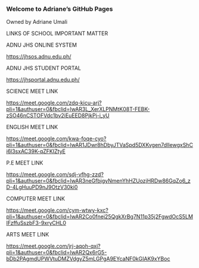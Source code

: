 ### Welcome to Adriane’s GitHub Pages
Owned by Adriane Umali

LINKS OF SCHOOL IMPORTANT MATTER


ADNU JHS ONLINE SYSTEM

https://jhsos.adnu.edu.ph/

ADNU JHS STUDENT PORTAL

https://jhsportal.adnu.edu.ph/

SCIENCE MEET LINK

https://meet.google.com/zdq-kicu-arj?pli=1&authuser=0&fbclid=IwAR3L_XerXLPNMtK08T-FEBK-zSO46nCSTOFVdc1bv2iEuEED8PjkPj-i_yU

ENGLISH MEET LINK

https://meet.google.com/kwa-foqe-cyo?pli=1&authuser=0&fbclid=IwAR1JDwr8hDbyJTVaSpd5DXKvgen7dlIewgxShCi6l3sxAC39K-qZFKIZtyE

P.E MEET LINK

https://meet.google.com/sdj-vfhg-zzd?pli=1&authuser=0&fbclid=IwAR3neGfbjgyNmenYhHZUozjHRDw86GqZo6_zD-4LgHuuPD9nJ9OtzV30ki0

COMPUTER MEET LINK

https://meet.google.com/cym-wtwy-kxc?pli=1&authuser=0&fbclid=IwAR2Co0fnej25QgkXrBg7N11p35j2FgwdOcS5LMIFzffuSszbF3-9xryCHL0


ARTS MEET LINK

https://meet.google.com/jrj-aqoh-qxj?pli=1&authuser=0&fbclid=IwAR2Qx6rG5-bDb2PAgmdUPWVtuDMZVdgyZ5mLGPgA9EYcaNF0kGIAK9xYBoc
